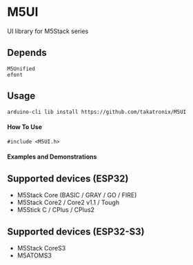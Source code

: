 # M5UI

UI library for M5Stack series




## Depends
```
M5Unified
efont
```

## Usage
```
arduino-cli lib install https://github.com/takatronix/M5UI
```

#### How To Use

```
#include <M5UI.h>
```

#### Examples and Demonstrations




## Supported devices (ESP32)
 - M5Stack Core (BASIC / GRAY / GO / FIRE)
 - M5Stack Core2 / Core2 v1.1 / Tough
 - M5Stick C / CPlus / CPlus2

## Supported devices (ESP32-S3)
 - M5Stack CoreS3
 - M5ATOMS3

